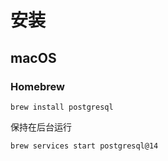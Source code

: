 # 安装

## macOS

### Homebrew

```shell
brew install postgresql
```

保持在后台运行

```shell
brew services start postgresql@14
```
